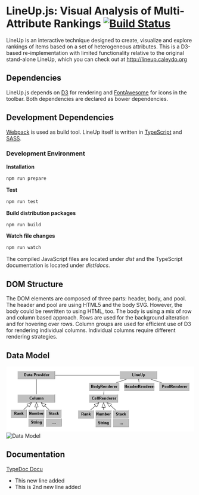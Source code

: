 LineUp.js: Visual Analysis of Multi-Attribute Rankings [![Build Status](https://travis-ci.org/Caleydo/lineup.js.svg?branch=master)](https://travis-ci.org/Caleydo/lineup.js)
======================================================

LineUp is an interactive technique designed to create, visualize and explore rankings of items based on a set of heterogeneous attributes. 
This is a D3-based re-implementation with limited functionality relative to the original stand-alone LineUp, which you can check out at http://lineup.caleydo.org

Dependencies
------------

LineUp.js depends on [D3](http://d3js.org) for rendering and [FontAwesome](http://fontawesome.io/) for icons in the toolbar. Both dependencies are declared as bower dependencies. 

Development Dependencies
----------------

[Webpack](http://webpack.github.io) is used as build tool. LineUp itself is written in [TypeScript](www.typescriptlang.org) and [SASS](http://sass-lang.com). 

### Development Environment

**Installation**

```bash
npm run prepare
```


**Test**

```bash
npm run test
```

**Build distribution packages**

```bash
npm run build
```


**Watch file changes**

```bash
npm run watch
```

The compiled JavaScript files are located under _dist_ and the TypeScript documentation is located under _dist_/_docs_.

DOM Structure
-------------

The DOM elements are composed of three parts: header, body, and pool. 
The header and pool are using HTML5 and the body SVG. However, the body could be rewritten to using HTML, too. 
The body is using a mix of row and column based approach. Rows are used for the background alteration and for hovering over rows. 
Column groups are used for efficient use of D3 for rendering individual columns. Individual columns require different rendering strategies. 

Data Model
----------

![Data Model](assets/data_model.png)
![Data Model](../../assets/data_model.png)

Documentation
-------------

[TypeDoc Docu](http://caleydo.github.io/lineup.js/dist/docs/index.html)



- This new line added 
- This is 2nd new line added
